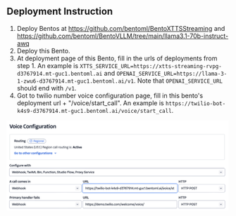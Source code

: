 ## Deployment Instruction

1. Deploy Bentos at https://github.com/bentoml/BentoXTTSStreaming and https://github.com/bentoml/BentoVLLM/tree/main/llama3.1-70b-instruct-awq
2. Deploy this Bento.
3. At deployment page of this Bento, fill in the urls of deployments from step 1. An example is `XTTS_SERVICE_URL=https://xtts-streaming-rvpg-d3767914.mt-guc1.bentoml.ai` and `OPENAI_SERVICE_URL=https://llama-3-1-zwu6-d3767914.mt-guc1.bentoml.ai/v1`. Note that `OPENAI_SERVICE_URL` should end with `/v1`.
4. Got to twilio number voice configuration page, fill in this bento's deployment url + "/voice/start_call". An example is `https://twilio-bot-k4s9-d3767914.mt-guc1.bentoml.ai/voice/start_call`.

![twilio example setup](twilio_setup.png)
